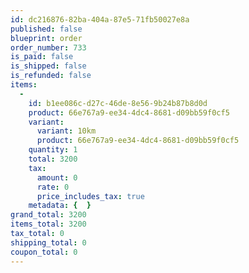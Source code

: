 ```yaml
---
id: dc216876-82ba-404a-87e5-71fb50027e8a
published: false
blueprint: order
order_number: 733
is_paid: false
is_shipped: false
is_refunded: false
items:
  -
    id: b1ee086c-d27c-46de-8e56-9b24b87b8d0d
    product: 66e767a9-ee34-4dc4-8681-d09bb59f0cf5
    variant:
      variant: 10km
      product: 66e767a9-ee34-4dc4-8681-d09bb59f0cf5
    quantity: 1
    total: 3200
    tax:
      amount: 0
      rate: 0
      price_includes_tax: true
    metadata: {  }
grand_total: 3200
items_total: 3200
tax_total: 0
shipping_total: 0
coupon_total: 0
---
```

